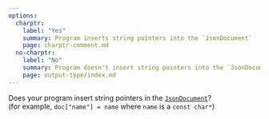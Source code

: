 ```yaml
---
options:
  charptr:
    label: "Yes"
    summary: Program inserts string pointers into the `JsonDocument`
    page: charptr-comment.md
  no-charptr:
    label: "No"
    summary: Program doesn't insert string pointers into the `JsonDocument`
    page: output-type/index.md
---
```


Does your program insert string pointers in the [`JsonDocument`](/v6/api/jsondocument/)?  
(for example, `doc["name"] = name` where `name` is a `const char*`)